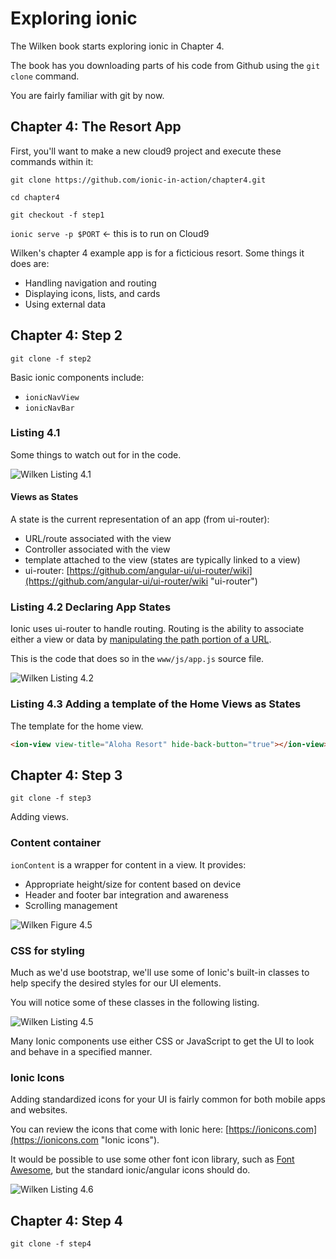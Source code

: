 # Exploring ionic

The Wilken book starts exploring ionic in Chapter 4.

The book has you downloading parts of his code from Github using the `git clone` command.

You are fairly familiar with git by now.

## Chapter 4: The Resort App

First, you'll want to make a new cloud9 project and execute these commands within it:

`git clone https://github.com/ionic-in-action/chapter4.git`

`cd chapter4`

`git checkout -f step1`

`ionic serve -p $PORT` <- this is to run on Cloud9

Wilken's chapter 4 example app is for a ficticious resort. Some things it does are:

* Handling navigation and routing
* Displaying icons, lists, and cards
* Using external data

## Chapter 4: Step 2

`git clone -f step2`

Basic ionic components include:

* `ionicNavView`
* `ionicNavBar`

### Listing 4.1

Some things to watch out for in the code.

![Wilken Listing 4.1](http://i39.photobucket.com/albums/e188/ahuimanu/Listing4-1_zpsofxp9nt2.png "Wilken Listing 4.1")

#### Views as States

A state is the current representation of an app (from ui-router):

* URL/route associated with the view
* Controller associated with the view
* template attached to the view (states are typically linked to a view)
* ui-router: [https://github.com/angular-ui/ui-router/wiki](https://github.com/angular-ui/ui-router/wiki "ui-router")

### Listing 4.2 Declaring App States

Ionic uses ui-router to handle routing. Routing is the ability to associate either a view or data by [manipulating the path portion of a URL](https://doepud.co.uk/blog/anatomy-of-a-url "Anatomy of a URL").

This is the code that does so in the `www/js/app.js` source file.

![Wilken Listing 4.2](http://i39.photobucket.com/albums/e188/ahuimanu/Listing4-2_zpsx8bvgfs6.png "Wilken Listing 4.2")

### Listing 4.3 Adding a template of the Home Views as States

The template for the home view.

```html
<ion-view view-title="Aloha Resort" hide-back-button="true"></ion-view>
```
## Chapter 4: Step 3

`git clone -f step3`

Adding views.

### Content container

`ionContent` is a wrapper for content in a view. It provides:

* Appropriate height/size for content based on device
* Header and footer bar integration and awareness
* Scrolling management

![Wilken Figure 4.5](http://i39.photobucket.com/albums/e188/ahuimanu/Figure4-5_zps8zgvujcm.png "Wilken Figure 4.5")

### CSS for styling

Much as we'd use bootstrap, we'll use some of Ionic's built-in classes to help specify the desired styles for our UI elements.

You will notice some of these classes in the following listing.

![Wilken Listing 4.5](http://i39.photobucket.com/albums/e188/ahuimanu/Listing4-5_zpszgyelsuh.png "Wilken Listing 4.5")

Many Ionic components use either CSS or JavaScript to get the UI to look and behave in a specified manner.

### Ionic Icons

Adding standardized icons for your UI is fairly common for both mobile apps and websites.

You can review the icons that come with Ionic here: [https://ionicons.com](https://ionicons.com "Ionic icons").

It would be possible to use some other font icon library, such as [Font Awesome](http://fortawesome.github.io/Font-Awesome/ "Font Awesome"), but the standard ionic/angular icons should do.

![Wilken Listing 4.6](http://i39.photobucket.com/albums/e188/ahuimanu/Listing4-6_zpsbha2vsac.png "Wilken Listing 4.6")

## Chapter 4: Step 4

`git clone -f step4`

